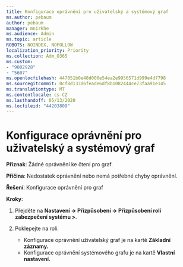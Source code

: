 ```yaml
---
title: Konfigurace oprávnění pro uživatelský a systémový graf
ms.author: pebaum
author: pebaum
manager: mnirkhe
ms.audience: Admin
ms.topic: article
ROBOTS: NOINDEX, NOFOLLOW
localization_priority: Priority
ms.collection: Adm_O365
ms.custom:
- "9002928"
- "5607"
ms.openlocfilehash: 447051b0e48d000e54ea2e9956571d999e4d7798
ms.sourcegitcommit: 0cf8d133d6feade6df8b1082444ce73faa91e145
ms.translationtype: MT
ms.contentlocale: cs-CZ
ms.lasthandoff: 05/13/2020
ms.locfileid: "44203809"
---
```

# <a name="configure-privilege-for-user-and-system-chart"></a>Konfigurace oprávnění pro uživatelský a systémový graf

**Příznak**: Žádné oprávnění ke čtení pro graf.

**Příčina**: Nedostatek oprávnění nebo nemá potřebné chyby oprávnění.

**Řešení**: Konfigurace oprávnění pro graf

**Kroky**:

1. Přejděte na **Nastavení -> Přizpůsobení -> Přizpůsobení rolí zabezpečení systému >**.

2. Poklepejte na roli.

    - Konfigurace oprávnění uživatelský graf je na kartě **Základní záznamy.**
    - Konfigurace oprávnění systémového grafu je na kartě **Vlastní nastavení.**
